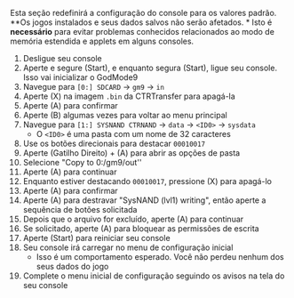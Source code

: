 Esta seção redefinirá a configuração do console para os valores padrão. \*\*Os jogos instalados e seus dados salvos não serão afetados. \* Isto é **necessário** para evitar problemas conhecidos relacionados ao modo de memória estendida e applets em alguns consoles.

1. Desligue seu console
2. Aperte e segure (Start), e enquanto segura (Start), ligue seu console. Isso vai inicializar o GodMode9
3. Navegue para `[0:] SDCARD` -> `gm9` -> `in`
4. Aperte (X) na imagem `.bin` da CTRTransfer para apagá-la
5. Aperte (A) para confirmar
6. Aperte (B) algumas vezes para voltar ao menu principal
7. Navegue para `[1:] SYSNAND CTRNAND` -> `data` -> `<ID0>` -> `sysdata`
    - O `<ID0>` é uma pasta com um nome de 32 caracteres
8. Use os botões direcionais para destacar `00010017`
9. Aperte (Gatilho Direito) + (A) para abrir as opções de pasta
10. Selecione "Copy to 0:/gm9/out''
11. Aperte (A) para continuar
12. Enquanto estiver destacando `00010017`, pressione (X) para apagá-lo
13. Aperte (A) para confirmar
14. Aperte (A) para destravar "SysNAND (lvl1) writing", então aperte a sequência de botões solicitada
15. Depois que o arquivo for excluído, aperte (A) para continuar
16. Se solicitado, aperte (A) para bloquear as permissões de escrita
17. Aperte (Start) para reiniciar seu console
18. Seu console irá carregar no menu de configuração inicial
    - Isso é um comportamento esperado. Você não perdeu nenhum dos seus dados do jogo
19. Complete o menu inicial de configuração seguindo os avisos na tela do seu console
